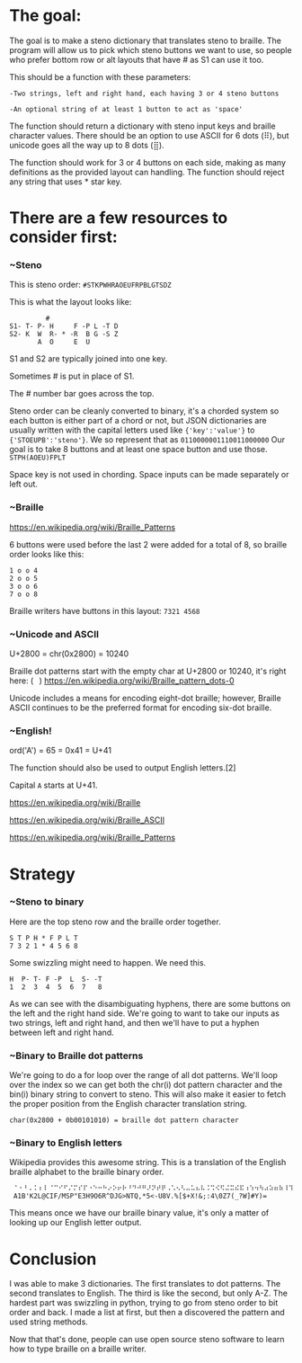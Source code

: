 # The goal:
The goal is to make a steno dictionary that translates steno to braille. The program will allow us to pick which steno buttons we want to use, so people who prefer bottom row or alt layouts that have # as S1 can use it too.

This should be a function with these parameters:

`-Two strings, left and right hand, each having 3 or 4 steno buttons`

`-An optional string of at least 1 button to act as 'space'`

The function should return a dictionary with steno input keys and braille character values. There should be an option to use ASCII for 6 dots (⠿), but unicode goes all the way up to 8 dots (⣿). 

The function should work for 3 or 4 buttons on each side, making as many definitions as the provided layout can handling. The function should reject any string that uses * star key.

# There are a few resources to consider first:

### ~Steno
This is steno order: `#STKPWHRAOEUFRPBLGTSDZ`

This is what the layout looks like:
```
         #          
S1- T- P- H     F -P L -T D
S2- K  W  R- * -R  B G -S Z
       A  O     E  U       
```
S1 and S2 are typically joined into one key.

Sometimes # is put in place of S1.


The # number bar goes across the top.


Steno order can be cleanly converted to binary, it's a chorded system so each button is either part of a chord or not, but JSON dictionaries are usually written with the capital letters used like
`{'key':'value'}` to `{'STOEUPB':'steno'}`.
We so represent that as `0110000001110011000000`
Our goal is to take 8 buttons and at least one space button and use those. `STPH(AOEU)FPLT`

Space key is not used in chording. Space inputs can be made separately or left out.

### ~Braille
https://en.wikipedia.org/wiki/Braille_Patterns

6 buttons were used before the last 2 were added for a total of 8, so braille order looks like this:
```
1 o o 4
2 o o 5
3 o o 6
7 o o 8
```
Braille writers have buttons in this layout: `7321 4568`

### ~Unicode and ASCII
U+2800 = chr(0x2800) = 10240

Braille dot patterns start with the empty char at U+2800 or 10240, it's right here: (⠀)
https://en.wikipedia.org/wiki/Braille_pattern_dots-0

Unicode includes a means for encoding eight-dot braille; however, Braille ASCII continues to be the preferred format for encoding six-dot braille. 

### ~English!

ord('A') = 65 = 0x41 = U+41

The function should also be used to output English letters.[2]

Capital `A` starts at U+41.


https://en.wikipedia.org/wiki/Braille

https://en.wikipedia.org/wiki/Braille_ASCII

https://en.wikipedia.org/wiki/Braille_Patterns

# Strategy

###  ~Steno to binary

Here are the top steno row and the braille order together.
```
S T P H * F P L T
7 3 2 1 * 4 5 6 8
```
Some swizzling might need to happen. We need this.

``` 
H  P- T- F -P  L  S- -T
1  2  3  4  5  6  7   8
```
As we can see with the disambiguating hyphens, there are some buttons on the left and the right hand side. We're going to want to take our inputs as two strings, left and right hand, and then we'll have to put a hyphen between left and right hand.

###  ~Binary to Braille dot patterns

We're going to do a for loop over the range of all dot patterns. We'll loop over the index so we can get both the chr(i) dot pattern character and the bin(i) binary string to convert to steno. This will also make it easier to fetch the proper position from the English character translation string.
```
char(0x2800 + 0b00101010) = braille dot pattern character
``` 

### ~Binary to English letters

Wikipedia provides this awesome string. This is a translation of the English braille alphabet to the braille binary order.
```
⠀⠁⠂⠃⠄⠅⠆⠇⠈⠉⠊⠋⠌⠍⠎⠏⠐⠑⠒⠓⠔⠕⠖⠗⠘⠙⠚⠛⠜⠝⠞⠟⠠⠡⠢⠣⠤⠥⠦⠧⠨⠩⠪⠫⠬⠭⠮⠯⠰⠱⠲⠳⠴⠵⠶⠷⠸⠹⠺⠻⠼⠽⠾⠿
 A1B'K2L@CIF/MSP"E3H9O6R^DJG>NTQ,*5<-U8V.%[$+X!&;:4\0Z7(_?W]#Y)=
 ```
 This means once we have our braille binary value, it's only a matter of looking up our English letter output.

 # Conclusion

 I was able to make 3 dictionaries. The first translates to dot patterns. The second translates to English. The third is like the second, but only A-Z. The hardest part was swizzling in python, trying to go from steno order to bit order and back. I made a list at first, but then a discovered the pattern and used string methods.

Now that that's done, people can use open source steno software to learn how to type braille on a braille writer.